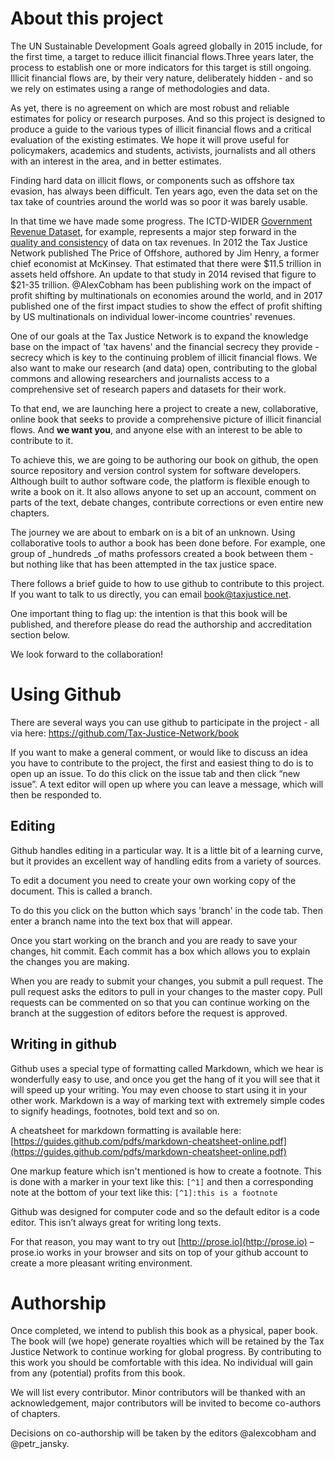 # About this project

The UN Sustainable Development Goals agreed globally in 2015 include, for the first time, a target to reduce illicit financial flows.Three years later, the process to establish one or more indicators for this target is still ongoing. Illicit financial flows are, by their very nature, deliberately hidden - and so we rely on estimates using a range of methodologies and data. 

As yet, there is no agreement on which are most robust and reliable estimates for policy or research purposes. And so this project is designed to produce a guide to the various types of illicit financial flows and a critical evaluation of the existing estimates. We hope it will prove useful for policymakers, academics and students, activists, journalists and all others with an interest in the area, and in better estimates. 

Finding hard data on illicit flows, or components such as offshore tax evasion, has always been difficult. Ten years ago, even the data set on the tax take of countries around the world was so poor it was barely usable.

In that time we have made some progress. The ICTD-WIDER [Government Revenue Dataset](https://www.wider.unu.edu/project/government-revenue-dataset), for example, represents a major step forward in the [quality and consistency](http://www.ictd.ac/ju-download/2-working-papers/12-the-ictd-government-revenue-dataset) of data on tax revenues.  In 2012 the Tax Justice Network published The Price of Offshore, authored by Jim Henry, a former chief economist at McKinsey. That estimated that there were $11.5 trillion in assets held offshore. An update to that study in 2014 revised that figure to $21-35 trillion. @AlexCobham has been publishing work on the impact of profit shifting by multinationals on economies around the world, and in 2017 published one of the first impact studies to show the effect of profit shifting by US multinationals on individual lower-income countries' revenues.

One of our goals at the Tax Justice Network is to expand the knowledge base on the impact of 'tax havens' and the financial secrecy they provide - secrecy which is key to the continuing problem of illicit financial flows. We also want to make our research \(and data\) open, contributing to the global commons and allowing researchers and journalists access to a comprehensive set of research papers and datasets for their work.

To that end, we are launching here a project to create a new, collaborative, online book that seeks to provide a comprehensive picture of illicit financial flows. And **we want you**, and anyone else with an interest to be able to contribute to it.

To achieve this, we are going to be authoring our book on github, the open source repository and version control system for software developers. Although built to author software code, the platform is flexible enough to write a book on it. It also allows anyone to set up an account, comment on parts of the text, debate changes, contribute corrections or even entire new chapters.

The journey we are about to embark on is a bit of an unknown. Using collaborative tools to author a book has been done before. For example, one group of _hundreds _of maths professors created a book between them - but nothing like that has been attempted in the tax justice space.

There follows a brief guide to how to use github to contribute to this project. If you want to talk to us directly, you can email [book@taxjustice.net](mailto:book@taxjustice.net).

One important thing to flag up: the intention is that this book will be published, and therefore please do read the authorship and accreditation section below. 

We look forward to the collaboration!

# Using Github

There are several ways you can use github to participate in the project - all via here: https://github.com/Tax-Justice-Network/book

If you want to make a general comment, or would like to discuss an idea you have to contribute to the project, the first and easiest thing to do is to open up an issue. To do this click on the issue tab and then click “new issue”. A text editor will open up where you can leave a message, which will then be responded to.

## Editing

Github handles editing in a particular way. It is a little bit of a learning curve, but it provides an excellent way of handling edits from a variety of sources.

To edit a document you need to create your own working copy of the document. This is called a branch.

To do this you click on the button which says 'branch' in the code tab. Then enter a branch name into the text box that will appear.

Once you start working on the branch and you are ready to save your changes, hit commit. Each commit has a box which allows you to explain the changes you are making.

When you are ready to submit your changes, you submit a pull request. The pull request asks the editors to pull in your changes to the master copy. Pull requests can be commented on so that you can continue working on the branch at the suggestion of editors before the request is approved.

## Writing in github

Github uses a special type of formatting called Markdown, which we hear is wonderfully easy to use, and once you get the hang of it you will see that it will speed up your writing. You may even choose to start using it in your other work. Markdown is a way of marking text with extremely simple codes to signify headings, footnotes, bold text and so on.

A cheatsheet for markdown formatting is available here: [https://guides.github.com/pdfs/markdown-cheatsheet-online.pdf](https://guides.github.com/pdfs/markdown-cheatsheet-online.pdf)

One markup feature which isn't mentioned is how to create a footnote. This is done with a marker in your text like this: `[^1]` and then a corresponding note at the bottom of your text like this: `[^1]:this is a footnote`

Github was designed for computer code and so the default editor is a code editor. This isn’t always great for writing long texts.

For that reason, you may want to try out [http://prose.io](http://prose.io) – prose.io works in your browser and sits on top of your github account to create a more pleasant writing environment.

# Authorship

Once completed, we intend to publish this book as a physical, paper book. The book will \(we hope\) generate royalties which will be retained by the Tax Justice Network to continue working for global progress. By contributing to this work you should be comfortable with this idea. No individual will gain from any \(potential\) profits from this book.

We will list every contributor. Minor contributors will be thanked with an acknowledgement, major contributors will be invited to become co-authors of chapters.

Decisions on co-authorship will be taken by the editors @alexcobham and @petr\_jansky.

